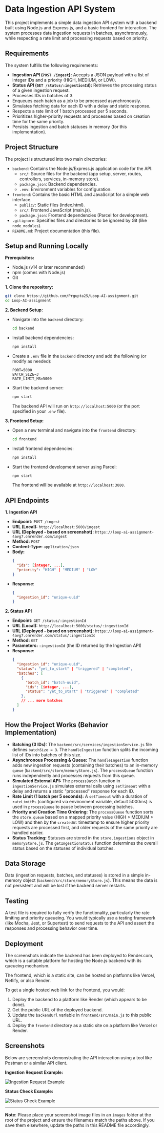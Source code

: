 # Data Ingestion API System

This project implements a simple data ingestion API system with a backend built using Node.js and Express.js, and a basic frontend for interaction. The system processes data ingestion requests in batches, asynchronously, while respecting a rate limit and processing requests based on priority.

## Requirements

The system fulfills the following requirements:

-   **Ingestion API (`POST /ingest`):** Accepts a JSON payload with a list of integer IDs and a priority (HIGH, MEDIUM, or LOW).
-   **Status API (`GET /status/:ingestionId`):** Retrieves the processing status of a given ingestion request.
-   Processes IDs in batches of 3.
-   Enqueues each batch as a job to be processed asynchronously.
-   Simulates fetching data for each ID with a delay and static response.
-   Respects a rate limit of 1 batch processed per 5 seconds.
-   Prioritizes higher-priority requests and processes based on creation time for the same priority.
-   Persists ingestion and batch statuses in memory (for this implementation).

## Project Structure

The project is structured into two main directories:

-   `backend`: Contains the Node.js/Express.js application code for the API.
    -   `src/`: Source files for the backend (app setup, server, routes, controllers, services, in-memory store).
    -   `package.json`: Backend dependencies.
    -   `.env`: Environment variables for configuration.
-   `frontend`: Contains the basic HTML and JavaScript for a simple web interface.
    -   `public/`: Static files (index.html).
    -   `src/`: Frontend JavaScript (main.js).
    -   `package.json`: Frontend dependencies (Parcel for development).
-   `.gitignore`: Specifies files and directories to be ignored by Git (like `node_modules`).
-   `README.md`: Project documentation (this file).

## Setup and Running Locally

**Prerequisites:**

-   Node.js (v14 or later recommended)
-   npm (comes with Node.js)
-   Git

**1. Clone the repository:**

```bash
git clone https://github.com/Prgupta25/Loop-AI-assignment.git
cd Loop-AI-assignment
```

**2. Backend Setup:**

-   Navigate into the `backend` directory:
    ```bash
    cd backend
    ```
-   Install backend dependencies:
    ```bash
    npm install
    ```
-   Create a `.env` file in the `backend` directory and add the following (or modify as needed):
    ```env
    PORT=5000
    BATCH_SIZE=3
    RATE_LIMIT_MS=5000
    ```
-   Start the backend server:
    ```bash
    npm start
    ```
    The backend API will run on `http://localhost:5000` (or the port specified in your `.env` file).

**3. Frontend Setup:**

-   Open a new terminal and navigate into the `frontend` directory:
    ```bash
    cd frontend
    ```
-   Install frontend dependencies:
    ```bash
    npm install
    ```
-   Start the frontend development server using Parcel:
    ```bash
    npm start
    ```
    The frontend will be available at `http://localhost:3000`.

## API Endpoints

**1. Ingestion API**

-   **Endpoint:** `POST /ingest`
-   **URL (Local):** `http://localhost:5000/ingest`
-   **URL (Deployed - based on screenshot):** `https://loop-ai-assignment-4avg7.onrender.com/ingest`
-   **Method:** `POST`
-   **Content-Type:** `application/json`
-   **Body:**
    ```json
    {
      "ids": [integer, ...],
      "priority": "HIGH" | "MEDIUM" | "LOW"
    }
    ```
-   **Response:**
    ```json
    {
      "ingestion_id": "unique-uuid"
    }
    ```

**2. Status API**

-   **Endpoint:** `GET /status/:ingestionId`
-   **URL (Local):** `http://localhost:5000/status/:ingestionId`
-   **URL (Deployed - based on screenshot):** `https://loop-ai-assignment-4avg7.onrender.com/status/:ingestionId`
-   **Method:** `GET`
-   **Parameters:** `:ingestionId` (the ID returned by the Ingestion API)
-   **Response:**
    ```json
    {
      "ingestion_id": "unique-uuid",
      "status": "yet_to_start" | "triggered" | "completed",
      "batches": [
        {
          "batch_id": "batch-uuid",
          "ids": [integer, ...],
          "status": "yet_to_start" | "triggered" | "completed"
        },
        // ... more batches
      ]
    }
    ```

## How the Project Works (Behavior Implementation)

-   **Batching (3 IDs):** The `backend/src/services/ingestionService.js` file defines `batchSize = 3`. The `handleIngestion` function splits the incoming list of IDs into batches of this size.
-   **Asynchronous Processing & Queue:** The `handleIngestion` function adds new ingestion requests (containing their batches) to an in-memory `queue` (`backend/src/store/memoryStore.js`). The `processQueue` function runs independently and processes requests from this queue.
-   **Simulated External API:** The `processBatch` function in `ingestionService.js` simulates external calls using `setTimeout` with a delay and returns a static "processed" response for each ID.
-   **Rate Limit (1 batch per 5 seconds):** A `setTimeout` with a duration of `rateLimitMs` (configured via environment variable, default 5000ms) is used in `processQueue` to pause between processing batches.
-   **Priority and Creation Time Ordering:** The `processQueue` function sorts the `store.queue` based on a mapped priority value (HIGH > MEDIUM > LOW) and then by the `createdAt` timestamp to ensure higher priority requests are processed first, and older requests of the same priority are handled earlier.
-   **Status Tracking:** Statuses are stored in the `store.ingestions` object in `memoryStore.js`. The `getIngestionStatus` function determines the overall status based on the statuses of individual batches.

## Data Storage

Data (ingestion requests, batches, and statuses) is stored in a simple in-memory object (`backend/src/store/memoryStore.js`). This means the data is not persistent and will be lost if the backend server restarts.

## Testing

A test file is required to fully verify the functionality, particularly the rate limiting and priority queueing. You would typically use a testing framework (like Mocha, Jest, or Supertest) to send requests to the API and assert the responses and processing behavior over time.

## Deployment

The screenshots indicate the backend has been deployed to Render.com, which is a suitable platform for hosting the Node.js backend with its queueing mechanism.

The frontend, which is a static site, can be hosted on platforms like Vercel, Netlify, or also Render.

To get a single hosted web link for the frontend, you would:
1.  Deploy the backend to a platform like Render (which appears to be done).
2.  Get the public URL of the deployed backend.
3.  Update the `backendUrl` variable in `frontend/src/main.js` to this public URL.
4.  Deploy the `frontend` directory as a static site on a platform like Vercel or Render.

## Screenshots

Below are screenshots demonstrating the API interaction using a tool like Postman or a similar API client.

**Ingestion Request Example:**

![Ingestion Request Example](images/ingestion-request.png)

**Status Check Example:**

![Status Check Example](images/status-check.png)

---

**Note:** Please place your screenshot image files in an `images` folder at the root of the project and ensure the filenames match the paths above. If you save them elsewhere, update the paths in this README file accordingly.